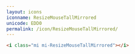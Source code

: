 ```yaml
---
layout: icons
iconname: ResizeMouseTallMirrored
unicode: EDD0
permalink: /icon/ResizeMouseTallMirrored/
---
```


``` html
<i class="mi mi-ResizeMouseTallMirrored"></i>
```
